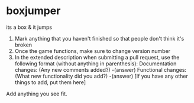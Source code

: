 boxjumper
=========

its a box &amp; it jumps

1. Mark anything that you haven't finished so that people don't think it's broken
2. Once the game functions, make sure to change version number
3. In the extended description when submitting a pull request, use the following format (without anything in parenthesis):
    Documentation changes: (Any new comments added?)
    -(answer)
    Functional changes: (What new functionality did you add?)
    -(answer)
    [If you have any other things to add, put them here]

Add anything you see fit.
